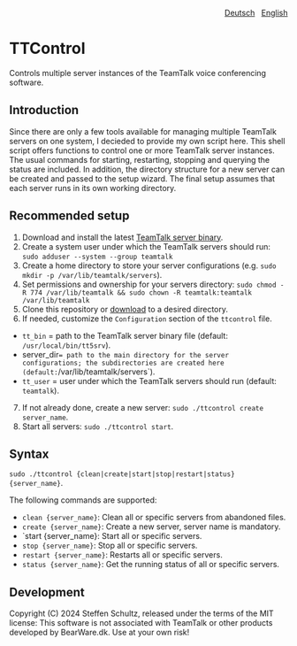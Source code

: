 <p align="right"><a href="README-de.md">Deutsch</a> &nbsp; <a href="README.md">English</a></p>

# TTControl
Controls multiple server instances of the TeamTalk voice conferencing software.

## Introduction

Since there are only a few tools available for managing multiple TeamTalk servers on one system, I decieded to provide my own script here. This shell script offers functions to control one or more TeamTalk server instances. The usual commands for starting, restarting, stopping and querying the status are included. In addition, the directory structure for a new server can be created and passed to the setup wizard. The final setup assumes that each server runs in its own working directory. 

## Recommended setup

1. Download and install the latest [TeamTalk server binary](https://bearware.dk). 
2. Create a system user under which the TeamTalk servers should run: `sudo adduser --system --group teamtalk`
3. Create a home directory to store your server configurations (e.g. `sudo mkdir -p /var/lib/teamtalk/servers`). 
4. Set permissions and ownership for your servers directory: `sudo chmod -R 774 /var/lib/teamtalk && sudo chown -R teamtalk:teamtalk /var/lib/teamtalk`
5. Clone this repository or [download](https://github.com/schulle4u/ttcontrol/archive/refs/heads/main.zip) to a desired directory.
6. If needed, customize the `Configuration` section of the `ttcontrol` file.
  * `tt_bin` = path to the TeamTalk server binary file (default: `/usr/local/bin/tt5srv`).
  * server_dir` = path to the main directory for the server configurations; the subdirectories are created here (default: `/var/lib/teamtalk/servers`).
  * `tt_user` = user under which the TeamTalk servers should run (default: `teamtalk`).
7. If not already done, create a new server: `sudo ./ttcontrol create server_name`.
8. Start all servers: `sudo ./ttcontrol start`.

## Syntax
`sudo ./ttcontrol {clean|create|start|stop|restart|status} {server_name}`.

The following commands are supported: 

* `clean {server_name}`: Clean all or specific servers from abandoned files.
* `create {server_name}`: Create a new server, server name is mandatory.
* `start {server_name}: Start all or specific servers.
* `stop {server_name}`: Stop all or specific servers.
* `restart {server_name}`: Restarts all or specific servers.
* `status {server_name}`: Get the running status of all or specific servers.

## Development
Copyright (C) 2024 Steffen Schultz, released under the terms of the MIT license: This software is not associated with TeamTalk or other products developed by BearWare.dk. Use at your own risk!